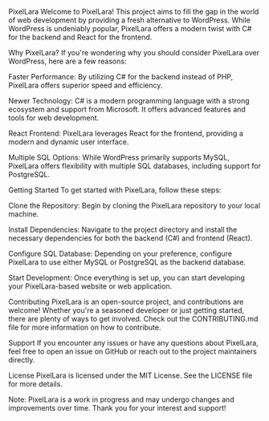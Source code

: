 PixelLara
Welcome to PixelLara! This project aims to fill the gap in the world of web development by providing a fresh alternative to WordPress. While WordPress is undeniably popular, PixelLara offers a modern twist with C# for the backend and React for the frontend.

Why PixelLara?
If you're wondering why you should consider PixelLara over WordPress, here are a few reasons:

Faster Performance: By utilizing C# for the backend instead of PHP, PixelLara offers superior speed and efficiency.

Newer Technology: C# is a modern programming language with a strong ecosystem and support from Microsoft. It offers advanced features and tools for web development.

React Frontend: PixelLara leverages React for the frontend, providing a modern and dynamic user interface.

Multiple SQL Options: While WordPress primarily supports MySQL, PixelLara offers flexibility with multiple SQL databases, including support for PostgreSQL.

Getting Started
To get started with PixelLara, follow these steps:

Clone the Repository: Begin by cloning the PixelLara repository to your local machine.

Install Dependencies: Navigate to the project directory and install the necessary dependencies for both the backend (C#) and frontend (React).

Configure SQL Database: Depending on your preference, configure PixelLara to use either MySQL or PostgreSQL as the backend database.

Start Development: Once everything is set up, you can start developing your PixelLara-based website or web application.

Contributing
PixelLara is an open-source project, and contributions are welcome! Whether you're a seasoned developer or just getting started, there are plenty of ways to get involved. Check out the CONTRIBUTING.md file for more information on how to contribute.

Support
If you encounter any issues or have any questions about PixelLara, feel free to open an issue on GitHub or reach out to the project maintainers directly.

License
PixelLara is licensed under the MIT License. See the LICENSE file for more details.

Note: PixelLara is a work in progress and may undergo changes and improvements over time. Thank you for your interest and support!





